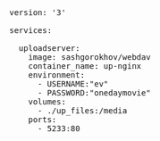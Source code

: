 
<pre>

version: '3'

services:

  uploadserver:
    image: sashgorokhov/webdav
    container_name: up-nginx
    environment:
      - USERNAME:"ev"
      - PASSWORD:"onedaymovie"
    volumes:
      - ./up_files:/media
    ports:
      - 5233:80
      
</pre>
